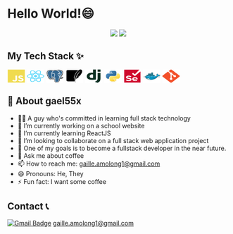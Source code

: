 # Hello World!😄
<div align="center">
  <img height="200em" src="https://github-readme-stats.vercel.app/api?username=gael55x&show_icons=true&theme=highcontrast&combine_all_yearly_contributions=true&count_private=true&show=reviews"/>
  <img height="200em" src="https://github-readme-stats.vercel.app/api/top-langs/?username=gael55x&&layout=compact&langs_count=10&theme=highcontrast&show=reviews"/>
</div>


## My Tech Stack ✨
<div style="display: inline_block">
  <img align="center" alt="JavaScript" height="30" width="40" src="https://raw.githubusercontent.com/devicons/devicon/master/icons/javascript/javascript-plain.svg">
  <img align="center" alt="React" height="30" width="40" src="https://raw.githubusercontent.com/devicons/devicon/master/icons/react/react-original.svg">
  <img align="center" alt="Postgre" height="30" width="40" src="https://raw.githubusercontent.com/devicons/devicon/master/icons/postgresql/postgresql-original.svg">
  <img align="center" alt="Sqlite" height="30" width="40" src="https://raw.githubusercontent.com/devicons/devicon/master/icons/sqlite/sqlite-plain.svg">
  <img align="center" alt="React" height="30" width="40" src="https://raw.githubusercontent.com/devicons/devicon/master/icons/django/django-plain.svg">
  <img align="center" alt="Python" height="30" width="40" src="https://raw.githubusercontent.com/devicons/devicon/master/icons/python/python-original.svg">
  <img align="center" alt="Selenium" height="30" width="40" src="https://raw.githubusercontent.com/devicons/devicon/master/icons/selenium/selenium-original.svg">
  <img align="center" alt="Docker" height="30" width="40" src="https://raw.githubusercontent.com/devicons/devicon/master/icons/docker/docker-original.svg">
  <img align="center" alt="Git" height="30" width="40" src="https://raw.githubusercontent.com/devicons/devicon/master/icons/git/git-plain.svg">
</div>


## 🤵 About gael55x
- 👨‍🎓 A guy who's committed in learning full stack technology
- 🔭 I’m currently working on a school website
- 🌱 I’m currently learning ReactJS
- 👯 I’m looking to collaborate on a full stack web application project
- 🤞 One of my goals is to become a fullstack developer in the near future.
- 💬 Ask me about coffee
- 📫 How to reach me: gaille.amolong1@gmail.com
- 😄 Pronouns: He, They
- ⚡ Fun fact: I want some coffee

##


## Contact 📞
[![Gmail Badge](https://img.shields.io/badge/-Gmail-%230077B5?style=for-the-badge&logo=gmail&logoColor=red)](gaille.amolong1@gmail.com) gaille.amolong1@gmail.com

